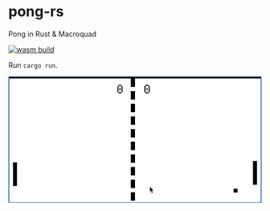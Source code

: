 # pong-rs

Pong in Rust & Macroquad

[![wasm build](https://github.com/caengen/pong-rs/actions/workflows/rust.yml/badge.svg)](https://github.com/caengen/pong-rs/actions/workflows/rust.yml)

Run `cargo run`.

![Demo](https://github.com/caengen/pong-rs/blob/master/demo/demo.gif)
